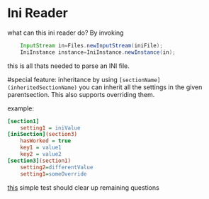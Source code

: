 # Ini Reader

what can this ini reader do? By invoking

```java myJavaTab
    InputStream in=Files.newInputStream(iniFile);
    IniInstance instance=IniInstance.newInstance(in);
```
this is all thats needed to parse an INI file.

#special feature: inheritance
by using ``[sectionName] (inheritedSectionName)``
you can inherit all the settings in the given parentsection.
This also supports overriding them.

example:
```ini
[section1]
    setting1 = iniValue
[iniSection](section3)
    hasWorked = true
    key1 = value1
    key2 = value2
[section3](section1)
    setting2=differentValue
    setting1=someOverride
```
[this](https://github.com/Kuro-dev/Ini-Reader/blob/master/src/test/java/kurodev/reader/UnknownSettingsIniParsing.java)
simple test should clear up remaining questions